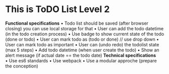 # This is ToDO List Level 2 
**Functional specifications**
•                   Todo list should be saved (after browser closing) you can use local storage for that
•                   User can add the todo datetime (in the todo creation process)
•                   Use badge to show current state of the todo (done or todo)
•                   User can mark todo as (todo or done) // use drop down
•                   User can mark todo as important
•                   User can (undo redo) the todolist state (max 5 steps)
•                   Add todo datetime (when user create the todo)
•                   Show an alert message (if actual date == the todo date)
          **Technical specifications**               
•                   Use es6 standards
•                   Use webpack
•                   Use a modular approche (prepare the conception)